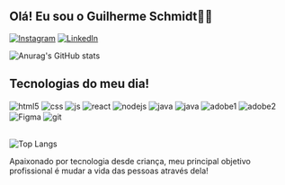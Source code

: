 ## Olá! Eu sou o Guilherme Schmidt👋🏻

[![Instagram](https://img.shields.io/badge/Instagram-E4405F?style=for-the-badge&logo=instagram&logoColor=white)](https://www.instagram.com/guilherme.schmidtl/)
[![LinkedIn](https://img.shields.io/badge/LinkedIn-0077B5?style=for-the-badge&logo=linkedin&logoColor=white)](https://www.linkedin.com/in/guilherme-schmidt-lingnau-9107311b1/)

![Anurag's GitHub stats](https://github-readme-stats.vercel.app/api?username=Guilherme-Schmidt&show_icons=true&theme=dracula)

## Tecnologias do meu dia!

<div style="display: inline_block;">
  <img align="center" alt="html5" src="https://img.shields.io/badge/HTML5-E34F26?style=for-the-badge&logo=html5&logoColor=white" />
  <img align="center" alt="css" src="https://img.shields.io/badge/CSS3-1572B6?style=for-the-badge&logo=css3&logoColor=white" />
  <img align="center" alt="js" src="https://img.shields.io/badge/JavaScript-F7DF1E?style=for-the-badge&logo=javascript&logoColor=black" />
  <img align="center" alt="react" src="https://img.shields.io/badge/React-20232A?style=for-the-badge&logo=react&logoColor=61DAFB" />
  <img align="center" alt="nodejs" src="https://img.shields.io/badge/Node.js-43853D?style=for-the-badge&logo=node.js&logoColor=white" />
   <img align="center" alt="java" src="https://img.shields.io/badge/Java-ED8B00?style=for-the-badge&logo=openjdk&logoColor=white" />
   <img align="center" alt="java" src="https://img.shields.io/badge/MySQL-00000F?style=for-the-badge&logo=mysql&logoColor=white" />
    
   <img align="center" alt="adobe1" src="https://img.shields.io/badge/Adobe%20Photoshop-31A8FF?style=for-the-badge&logo=Adobe%20Photoshop&logoColor=black" />
   <img align="center" alt="adobe2" src="https://img.shields.io/badge/Adobe%20Premiere%20Pro-9999FF?style=for-the-badge&logo=Adobe%20Premiere%20Pro&logoColor=white" />
   <img align="center" alt="Figma" src="https://img.shields.io/badge/Figma-F24E1E?style=for-the-badge&logo=figma&logoColor=white" />
   <img align="center" alt="git" src="https://img.shields.io/badge/GIT-E44C30?style=for-the-badge&logo=git&logoColor=white" />
   
</div><br/>

![Top Langs](https://github-readme-stats.vercel.app/api/top-langs/?username=Guilherme-Schmidt&size_weight=0.5&count_weight=0.5)

Apaixonado por tecnologia desde criança, meu principal objetivo profissional é mudar a vida das pessoas através dela!
